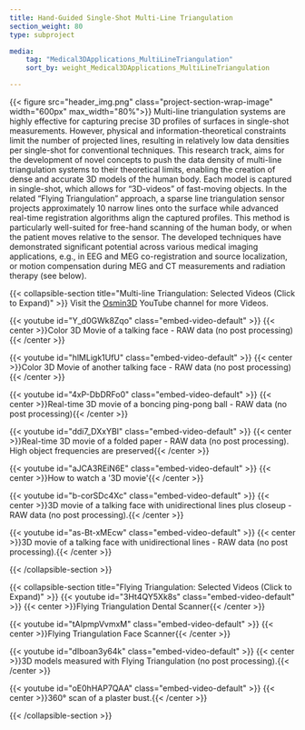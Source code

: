 ```yaml
---
title: Hand-Guided Single-Shot Multi-Line Triangulation 
section_weight: 80
type: subproject

media:
    tag: "Medical3DApplications_MultiLineTriangulation"
    sort_by: weight_Medical3DApplications_MultiLineTriangulation

---
```

{{< figure src="header_img.png" class="project-section-wrap-image" width="600px" max_width="80%">}}
Multi-line triangulation systems are highly effective for capturing precise 3D profiles of surfaces in single-shot measurements. However, physical and information-theoretical constraints limit the number of projected lines, resulting in relatively low data densities per single-shot for conventional techniques. This research track, aims for the development of novel concepts to push the data density of multi-line triangulation systems to their theoretical limits, enabling the creation of dense and accurate 3D models of the human body. Each model is captured in single-shot, which allows for “3D-videos” of fast-moving objects. In the related “Flying Triangulation” approach, a sparse line triangulation sensor projects approximately 10 narrow lines onto the surface while advanced real-time registration algorithms align the captured profiles. This method is particularly well-suited for free-hand scanning of the human body, or when the patient moves relative to the sensor. The developed techniques have demonstrated significant potential across various medical imaging applications, e.g., in EEG and MEG co-registration and source localization, or motion compensation during MEG and CT measurements and radiation therapy (see below). 

{{< collapsible-section title="Multi-line Triangulation: Selected Videos (Click to Expand)" >}}
Visit the [Osmin3D](https://www.youtube.com/user/Osmin3D/videos) YouTube channel for more Videos.

{{< youtube id="Y_d0GWk8Zqo" class="embed-video-default" >}}
{{< center >}}Color 3D Movie of a talking face - RAW data (no post processing){{< /center >}}

{{< youtube id="hlMLigk1UfU" class="embed-video-default" >}}
{{< center >}}Color 3D Movie of another talking face - RAW data (no post processing){{< /center >}}

{{< youtube id="4xP-DbDRFo0" class="embed-video-default" >}}
{{< center >}}Real-time 3D movie of a boncing ping-pong ball - RAW data (no post processing){{< /center >}}

{{< youtube id="ddi7_DXxYBI" class="embed-video-default" >}}
{{< center >}}Real-time 3D movie of a folded paper - RAW data (no post processing). High object frequencies are preserved{{< /center >}}

{{< youtube id="aJCA3REiN6E" class="embed-video-default" >}}
{{< center >}}How to watch a '3D movie'{{< /center >}}

{{< youtube id="b-corSDc4Xc" class="embed-video-default" >}}
{{< center >}}3D movie of a talking face with unidirectional lines plus closeup - RAW data (no post processing).{{< /center >}}

{{< youtube id="as-Bt-xMEcw" class="embed-video-default" >}}
{{< center >}}3D movie of a talking face with unidirectional lines - RAW data (no post processing).{{< /center >}}

{{< /collapsible-section >}}

{{< collapsible-section title="Flying Triangulation: Selected Videos (Click to Expand)" >}}
{{< youtube id="3Ht4QY5Xk8s" class="embed-video-default" >}}
{{< center >}}Flying Triangulation Dental Scanner{{< /center >}}

{{< youtube id="tAIpmpVvmxM" class="embed-video-default" >}}
{{< center >}}Flying Triangulation Face Scanner{{< /center >}}
 
{{< youtube id="dIboan3y64k" class="embed-video-default" >}}
{{< center >}}3D models measured with Flying Triangulation (no post processing).{{< /center >}}

{{< youtube id="oE0hHAP7QAA" class="embed-video-default" >}}
{{< center >}}360° scan of a plaster bust.{{< /center >}}

{{< /collapsible-section >}}